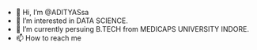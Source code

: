 - 👋 Hi, I’m @ADITYASsa
- 👀 I’m interested in DATA SCIENCE.
- 🌱 I’m currently persuing B.TECH from MEDICAPS UNIVERSITY INDORE.
- 📫 How to reach me 

<!---
ADITYASsa/ADITYASsa is a ✨ special ✨ repository because its `README.md` (this file) appears on your GitHub profile.
You can click the Preview link to take a look at your changes.
--->
